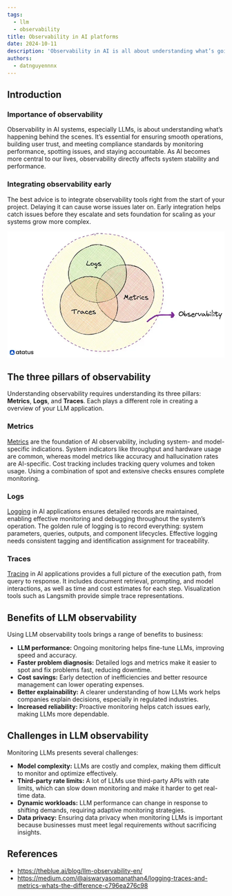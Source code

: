 ```yaml
---
tags:
  - llm
  - observability
title: Observability in AI platforms
date: 2024-10-11
description: 'Observability in AI is all about understanding what’s going on inside complex systems. It gives you the tools - logs, metrics, and traces - to monitor, troubleshoot, and optimize how AI models and services run.'
authors:
  - datnguyennnx
---
```


## Introduction

### Importance of observability

Observability in AI systems, especially LLMs, is about understanding what’s happening behind the scenes. It’s essential for ensuring smooth operations, building user trust, and meeting compliance standards by monitoring performance, spotting issues, and staying accountable. As AI becomes more central to our lives, observability directly affects system stability and performance.

### Integrating observability early

The best advice is to integrate observability tools right from the start of your project. Delaying it can cause worse issues later on. Early integration helps catch issues before they escalate and sets foundation for scaling as your systems grow more complex.

![Three pillars in observability](assets/observability-circle.webp)

## The three pillars of observability

Understanding observability requires understanding its three pillars: **Metrics**, **Logs**, and **Traces**. Each plays a different role in creating a overview of your LLM application.

### Metrics

[Metrics](metric-pillar.md) are the foundation of AI observability, including system- and model-specific indications. System indicators like throughput and hardware usage are common, whereas model metrics like accuracy and hallucination rates are AI-specific. Cost tracking includes tracking query volumes and token usage. Using a combination of spot and extensive checks ensures complete monitoring.

### Logs

[Logging](logs-pillar.md) in AI applications ensures detailed records are maintained, enabling effective monitoring and debugging throughout the system’s operation. The golden rule of logging is to record everything: system parameters, queries, outputs, and component lifecycles. Effective logging needs consistent tagging and identification assignment for traceability.

### Traces

[Tracing](race-pillar.md) in AI applications provides a full picture of the execution path, from query to response. It includes document retrieval, prompting, and model interactions, as well as time and cost estimates for each step. Visualization tools such as Langsmith provide simple trace representations.

## Benefits of LLM observability

Using LLM observability tools brings a range of benefits to business:

- **LLM performance:** Ongoing monitoring helps fine-tune LLMs, improving speed and accuracy.
- **Faster problem diagnosis:** Detailed logs and metrics make it easier to spot and fix problems fast, reducing downtime.
- **Cost savings:** Early detection of inefficiencies and better resource management can lower operating expenses.
- **Better explainability:** A clearer understanding of how LLMs work helps companies explain decisions, especially in regulated industries.
- **Increased reliability:** Proactive monitoring helps catch issues early, making LLMs more dependable.

## Challenges in LLM observability

Monitoring LLMs presents several challenges:

- **Model complexity:** LLMs are costly and complex, making them difficult to monitor and optimize effectively.
- **Third-party rate limits:** A lot of LLMs use third-party APIs with rate limits, which can slow down monitoring and make it harder to get real-time data.
- **Dynamic workloads:** LLM performance can change in response to shifting demands, requiring adaptive monitoring strategies.
- **Data privacy:** Ensuring data privacy when monitoring LLMs is important because businesses must meet legal requirements without sacrificing insights.

## References

- https://theblue.ai/blog/llm-observability-en/
- https://medium.com/@aiswaryasomanathan4/logging-traces-and-metrics-whats-the-difference-c796ea276c98
